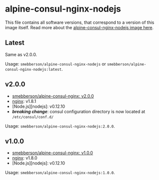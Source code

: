 # alpine-consul-nginx-nodejs

This file contains all software versions, that correspond to a version of this image itself. Read more about the [alpine-consul-nginx-nodejs image here][alpineconsulnginxnodejs].

## Latest

Same as v2.0.0.

Usage: `smebberson/alpine-consul-nginx-nodejs` or `smebberson/alpine-consul-nginx-nodejs:latest`.

## v2.0.0

- [smebberson/alpine-consul-nginx: v2.0.0][smebbersonalpineconsulnginx200]
- [nginx][nginx]: v1.8.1
- [Node.js][nodejs]: v0.12.10
- **_breaking change_**: consul configuration directory is now located at `/etc/consul/conf.d/`

Usage: `smebberson/alpine-consul-nginx-nodejs:2.0.0`.

## v1.0.0

- [smebberson/alpine-consul-nginx: v1.0.0][smebbersonalpineconsulnginx100]
- [nginx][nginx]: v1.8.0
- [Node.js][nodejs]: v0.12.10

Usage: `smebberson/alpine-consul-nginx-nodejs:1.0.0`.

[alpineconsulnginxnodejs]: https://github.com/smebberson/docker-alpine/tree/master/alpine-consul-nginx-nodejs
[smebbersonalpineconsulnginx200]: https://github.com/smebberson/docker-alpine/tree/alpine-consul-nginx-v2.0.0/alpine-consul-nginx
[smebbersonalpineconsulnginx100]: https://github.com/smebberson/docker-alpine/tree/alpine-consul-nginx-v1.0.0/alpine-consul-nginx
[node]: https://nodejs.org/
[nginx]: http://nginx.org/en/
